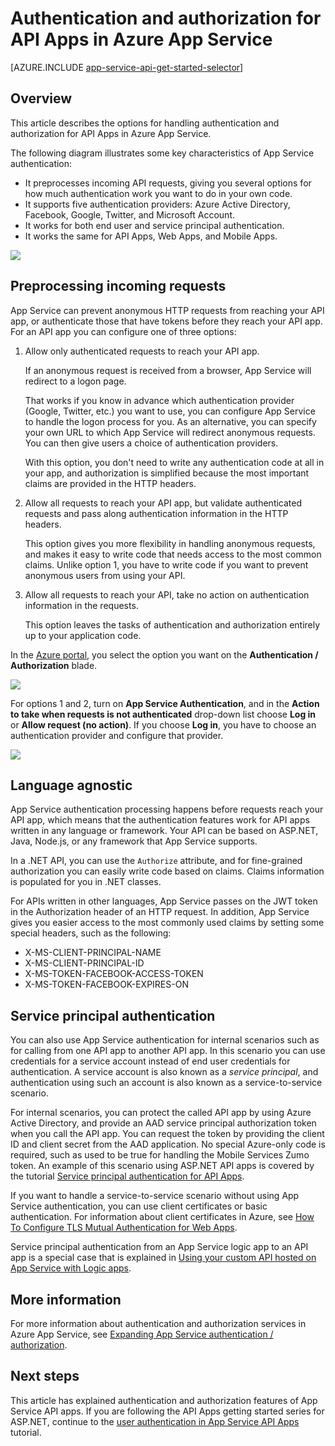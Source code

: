<properties
	pageTitle="Authentication and authorization for API Apps in Azure App Service | Microsoft Azure"
	description="Learn about the authentication and authorization services that Azure App Service provides for API Apps."
	services="app-service\api"
	documentationCenter=".net"
	authors="tdykstra"
	manager="wpickett"
	editor=""/>

<tags
	ms.service="app-service-api"
	ms.workload="na"
	ms.tgt_pltfrm="na"
	ms.devlang="na"
	ms.topic="hero-article"
	ms.date="12/04/2015"
	ms.author="tdykstra"/>

# Authentication and authorization for API Apps in Azure App Service

[AZURE.INCLUDE [app-service-api-get-started-selector](../../includes/app-service-api-get-started-selector.md)]

## Overview 

This article describes the options for handling authentication and authorization for API Apps in Azure App Service. 

The following diagram illustrates some key characteristics of App Service authentication:

* It preprocesses incoming API requests, giving you several options for how much authentication work you want to do in your own code. 
* It supports five authentication providers:  Azure Active Directory, Facebook, Google, Twitter, and Microsoft Account.
* It works for both end user and service principal authentication. 
* It works the same for API Apps, Web Apps, and Mobile Apps.

![](./media/app-service-api-authentication/api-apps-overview.png)

## Preprocessing incoming requests

App Service can prevent anonymous HTTP requests from reaching your API app, or authenticate those that have tokens before they reach your API app. For an API app you can configure one of three options:

1. Allow only authenticated requests to reach your API app.

	If an anonymous request is received from a browser, App Service will redirect to a logon page. 

	That works if you know in advance which authentication provider (Google, Twitter, etc.) you want to use, you can configure App Service to handle the logon process for you.  As an alternative, you can specify your own URL to which App Service will redirect anonymous requests. You can then give users a choice of authentication providers.

	With this option, you don't need to write any authentication code at all in your app, and authorization is simplified because the most important claims are provided in the HTTP headers.

2. Allow all requests to reach your API app, but validate authenticated requests and pass along authentication information in the HTTP headers.

	This option gives you more flexibility in handling anonymous requests, and makes it easy to write code that needs access to the most common claims. Unlike option 1, you have to write code if you want to prevent anonymous users from using your API. 

3. Allow all requests to reach your API, take no action on authentication information in the requests.

	This option leaves the tasks of authentication and authorization entirely up to your application code.

In the [Azure portal](https://portal.azure.com/), you select the option you want on the **Authentication / Authorization** blade.

![](./media/app-service-api-authentication/authblade.png)

For options 1 and 2, turn on **App Service Authentication**, and in the **Action to take when requests is not authenticated** drop-down list choose **Log in** or **Allow request (no action)**.  If you choose **Log in**, you have to choose an authentication provider and configure that provider.

![](./media/app-service-api-authentication/actiontotake.png)
 
## Language agnostic

App Service authentication processing happens before requests reach your API app, which means that the authentication features work for API apps written in any language or framework.  Your API can be based on ASP.NET, Java, Node.js, or any framework that App Service supports.

In a .NET API, you can use the `Authorize` attribute, and for fine-grained authorization you can easily write code based on claims. Claims information is populated for you in .NET classes.

For APIs written in other languages, App Service passes on the JWT token in the Authorization header of an HTTP request. In addition, App Service gives you easier access to the most commonly used claims by setting some special headers, such as the following:

* X-MS-CLIENT-PRINCIPAL-NAME
* X-MS-CLIENT-PRINCIPAL-ID
* X-MS-TOKEN-FACEBOOK-ACCESS-TOKEN
* X-MS-TOKEN-FACEBOOK-EXPIRES-ON

## Service principal authentication

You can also use App Service authentication for internal scenarios such as for calling from one API app to another API app. In this scenario you can use credentials for a service account instead of end user credentials for authentication. A service account is also known as a *service principal*, and authentication using such an account is also known as a service-to-service scenario. 

For internal scenarios, you can protect the called API app by using Azure Active Directory, and provide an AAD service principal authorization token when you call the API app. You can request the token by providing the client ID and client secret from the AAD application. No special Azure-only code is required, such as used to be true for handling the Mobile Services Zumo token. An example of this scenario using ASP.NET API apps is covered by the tutorial [Service principal authentication for API Apps](app-service-api-dotnet-service-principal-auth.md).

If you want to handle a service-to-service scenario without using App Service authentication, you can use client certificates or basic authentication. For information about client certificates in Azure, see [How To Configure TLS Mutual Authentication for Web Apps](../app-service-web/app-service-web-configure-tls-mutual-auth.md).

Service principal authentication from an App Service logic app to an API app is a special case that is explained in [Using your custom API hosted on App Service with Logic apps](../app-service-logic/app-service-logic-custom-hosted-api.md).

## More information

For more information about authentication and authorization services in Azure App Service, see [Expanding App Service authentication / authorization](/blog/announcing-app-service-authentication-authorization/).

## Next steps

This article has explained authentication and authorization features of App Service API apps. If you are following the API Apps getting started series for ASP.NET, continue to the [user authentication in App Service API Apps](app-service-api-dotnet-user-principal-auth.md) tutorial.
